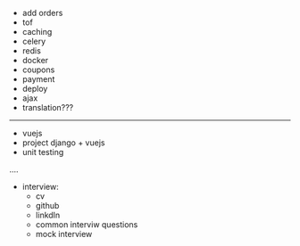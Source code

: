- add orders
- tof
- caching 
- celery
- redis
- docker
- coupons
- payment
- deploy
- ajax
- translation???


------------

- vuejs
- project django + vuejs
- unit testing


.... 
- interview:
    - cv
    - github
    - linkdIn
    - common interviw questions
    - mock interview